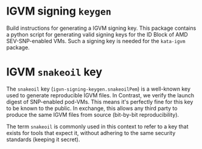 # IGVM signing `keygen`

Build instructions for generating a IGVM signing key.
This package contains a python script for generating valid signing keys
for the ID Block of AMD SEV-SNP-enabled VMs.
Such a signing key is needed for the `kata-igvm` package.

# IGVM `snakeoil` key

The `snakeoil` key (`igvn-signing-keygen.snakeoilPem`) is a well-known key used to generate reproducible IGVM files.
In Contrast, we verify the launch digest of SNP-enabled pod-VMs.
This means it's perfectly fine for this key to be known to the public.
In exchange, this allows any third party to produce the same IGVM files from source (bit-by-bit reproducibility).

The term `snakeoil` is commonly used in this context to refer to a key that exists for tools that expect it, without adhering to the same security standards (keeping it secret).
